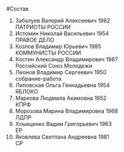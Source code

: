 #Состав
1. Забалуев Валерий Алексеевич 1982   
    ПАТРИОТЫ РОССИИ
2. Истомин Николай Васильевич 1954   
    ПРАВОЕ ДЕЛО
3. Козлов Владимир Юрьевич 1985   
    КОММУНИСТЫ РОССИИ
4. Костин Александр Владимирович 1987   
    Российский Союз Молодежи
5. Леонов Владимир Сергеевич 1950   
    собрание-работа
6. Липовская Ольга Геннадьевна 1954   
    ЯБЛОКО
7. Маркова Людмила Акимовна 1952   
    КПРФ
8. Морозова Марина Владимировна 1968   
    ЛДПР
9. Хлыиценко Вадим Григорьевич 1963   
    ЕР
10. Яковлева Светлана Андреевна 1981   
    СР
